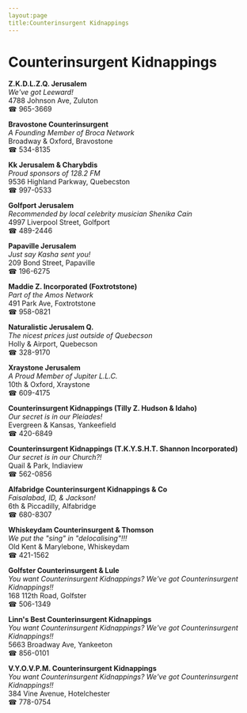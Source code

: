 ```yaml
---
layout:page
title:Counterinsurgent Kidnappings
---
```

# Counterinsurgent Kidnappings

**Z.K.D.L.Z.Q. Jerusalem**  
_We've got Leeward!_  
4788 Johnson Ave, Zuluton  
☎ 965-3669



**Bravostone Counterinsurgent**  
_A Founding Member of Broca Network_  
Broadway & Oxford, Bravostone  
☎ 534-8135



**Kk Jerusalem & Charybdis**  
_Proud sponsors of 128.2 FM_  
9536 Highland Parkway, Quebecston  
☎ 997-0533



**Golfport Jerusalem**  
_Recommended by local celebrity musician Shenika Cain_  
4997 Liverpool Street, Golfport  
☎ 489-2446



**Papaville Jerusalem**  
_Just say Kasha sent you!_  
209 Bond Street, Papaville  
☎ 196-6275



**Maddie Z. Incorporated (Foxtrotstone)**  
_Part of the Amos Network_  
491 Park Ave, Foxtrotstone  
☎ 958-0821



**Naturalistic Jerusalem Q.**  
_The nicest prices just outside of Quebecson_  
Holly & Airport, Quebecson  
☎ 328-9170



**Xraystone Jerusalem**  
_A Proud Member of Jupiter L.L.C._  
10th & Oxford, Xraystone  
☎ 609-4175



**Counterinsurgent Kidnappings (Tilly Z. Hudson & Idaho)**  
_Our secret is in our Pleiades!_  
Evergreen & Kansas, Yankeefield  
☎ 420-6849



**Counterinsurgent Kidnappings (T.K.Y.S.H.T. Shannon Incorporated)**  
_Our secret is in our Church?!_  
Quail & Park, Indiaview  
☎ 562-0856



**Alfabridge Counterinsurgent Kidnappings & Co**  
_Faisalabad, ID, & Jackson!_  
6th & Piccadilly, Alfabridge  
☎ 680-8307



**Whiskeydam Counterinsurgent & Thomson**  
_We put the "sing" in "delocalising"!!!_  
Old Kent & Marylebone, Whiskeydam  
☎ 421-1562



**Golfster Counterinsurgent & Lule**  
_You want Counterinsurgent Kidnappings? We've got Counterinsurgent Kidnappings!!_  
168 112th Road, Golfster  
☎ 506-1349



**Linn's Best Counterinsurgent Kidnappings**  
_You want Counterinsurgent Kidnappings? We've got Counterinsurgent Kidnappings!!_  
5663 Broadway Ave, Yankeeton  
☎ 856-0101



**V.Y.O.V.P.M. Counterinsurgent Kidnappings**  
_You want Counterinsurgent Kidnappings? We've got Counterinsurgent Kidnappings!!_  
384 Vine Avenue, Hotelchester  
☎ 778-0754




